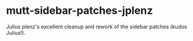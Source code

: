 mutt-sidebar-patches-jplenz
===========================

Julius plenz's excellent cleanup and rework of the sidebar patches (kudos Julius!).